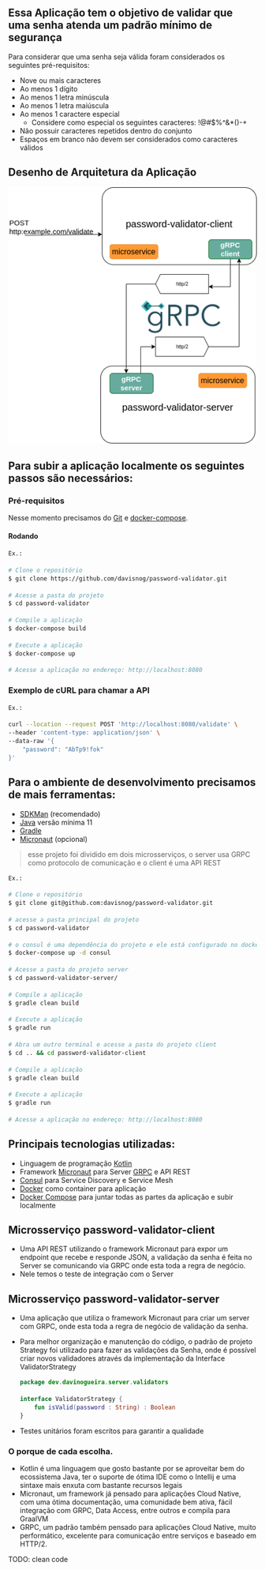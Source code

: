 ## Essa Aplicação tem o objetivo de validar que uma senha atenda um padrão mínimo de segurança

Para considerar que uma senha seja válida foram considerados os seguintes pré-requisitos:

- Nove ou mais caracteres
- Ao menos 1 dígito
- Ao menos 1 letra minúscula
- Ao menos 1 letra maiúscula
- Ao menos 1 caractere especial
  - Considere como especial os seguintes caracteres: !@#$%^&*()-+
- Não possuir caracteres repetidos dentro do conjunto
- Espaços em branco não devem ser considerados como caracteres válidos

## Desenho de Arquitetura da Aplicação

![arquitetura](https://github.com/davisnog/password-validator/blob/main/img/password_validator.png?raw=true "Arquitetura macro")


## Para subir a aplicação localmente os seguintes passos são necessários:  

### Pré-requisitos

Nesse momento precisamos do [Git](https://git-scm.com) e [docker-compose](https://docs.docker.com/compose/install).

#### Rodando

```bash
Ex.:

# Clone o repositório
$ git clone https://github.com/davisnog/password-validator.git

# Acesse a pasta do projeto
$ cd password-validator

# Compile a aplicação
$ docker-compose build

# Execute a aplicação
$ docker-compose up

# Acesse a aplicação no endereço: http://localhost:8080
```
### Exemplo de cURL para chamar a API

```bash
Ex.:

curl --location --request POST 'http://localhost:8080/validate' \
--header 'content-type: application/json' \
--data-raw '{
    "password": "AbTp9!fok"
}'

```

## Para o ambiente de desenvolvimento precisamos de mais ferramentas:

- [SDKMan](https://sdkman.io/install) (recomendado)
- [Java](https://sdkman.io/jdks#AdoptOpenJDK) versão mínima 11
- [Gradle](https://sdkman.io/sdks#gradle)
- [Micronaut](https://sdkman.io/sdks#micronaut) (opcional)

> esse projeto foi dividido em dois microsserviços, o server usa GRPC como protocolo de comunicação e o client é uma API REST

```bash
Ex.:

# Clone o repositório
$ git clone git@github.com:davisnog/password-validator.git

# acesse a pasta principal do projeto
$ cd password-validator

# o consul é uma dependência do projeto e ele está configurado no docker-compose
$ docker-compose up -d consul

# Acesse a pasta do projeto server
$ cd password-validator-server/

# Compile a aplicação
$ gradle clean build

# Execute a aplicação
$ gradle run

# Abra um outro terminal e acesse a pasta do projeto client
$ cd .. && cd password-validator-client

# Compile a aplicação
$ gradle clean build

# Execute a aplicação
$ gradle run

# Acesse a aplicação no endereço: http://localhost:8080
```

## Principais tecnologias utilizadas:
 - Linguagem de programação [Kotlin](https://kotlinlang.org/)
 - Framework [Micronaut](https://micronaut.io/) para Server [GRPC](https://grpc.io/) e API REST
 - [Consul](https://www.consul.io/) para Service Discovery e Service Mesh
 - [Docker](https://docs.docker.com/get-docker/) como container para aplicação
 - [Docker Compose](https://docs.docker.com/compose/install/) para juntar todas as partes da aplicação e subir localmente

 ## Microsserviço password-validator-client

 - Uma API REST utilizando o framework Micronaut para expor um endpoint que recebe e responde JSON, a validação da senha é feita no Server se comunicando via GRPC onde esta toda a regra de negócio.
 - Nele temos o teste de integração com o Server


 ## Microsserviço password-validator-server

 - Uma aplicação que utiliza o framework Micronaut para criar um server com GRPC, onde esta toda a regra de negócio de validação da senha.
 - Para melhor organização e manutenção do código, o padrão de projeto Strategy foi utilizado para fazer as validações da Senha, onde é possível criar novos validadores através da implementação da Interface ValidatorStrategy
 
    ```kotlin
    package dev.davinogueira.server.validators

    interface ValidatorStrategy {
        fun isValid(password : String) : Boolean
    }
    ```
- Testes unitários foram escritos para garantir a qualidade

### O porque de cada escolha.
- Kotlin é uma linguagem que gosto bastante por se aproveitar bem do ecossistema Java, ter o suporte de ótima IDE como o Intellij e uma sintaxe mais enxuta com bastante recursos legais
- Micronaut, um framework já pensado para aplicações Cloud Native, com uma ótima documentação, uma comunidade bem ativa, fácil integração com GRPC, Data Access, entre outros e compila para GraalVM
- GRPC, um padrão também pensado para aplicações Cloud Native, muito performático, excelente para comunicação entre serviços e baseado em HTTP/2.





TODO: clean code 

